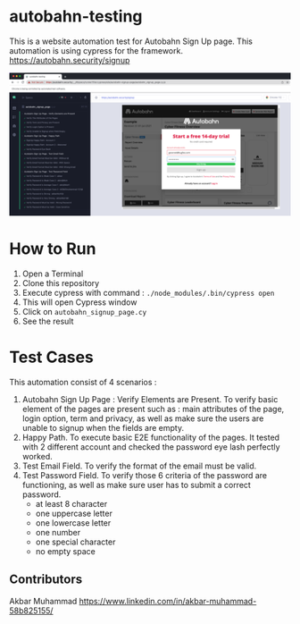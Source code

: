 # autobahn-testing

This is a website automation test for Autobahn Sign Up page. This automation is using cypress for the framework.
https://autobahn.security/signup

![](header.png)

# How to Run
1. Open a Terminal
2. Clone this repository
3. Execute cypress with command : `./node_modules/.bin/cypress open`
4. This will open Cypress window
5. Click on `autobahn_signup_page.cy`
6. See the result

# Test Cases
This automation consist of 4 scenarios :
1. Autobahn Sign Up Page : Verify Elements are Present.
    To verify basic element of the pages are present such as : main attributes of the page, login option, term and privacy, as well as make sure the users are unable to signup when the fields are empty.
2. Happy Path.
    To execute basic E2E functionality of the pages. It tested with 2 different account and checked the password eye lash perfectly worked.
3. Test Email Field.
    To verify the format of the email must be valid.
4. Test Password Field.
    To verify those 6 criteria of the password are functioning, as well as make sure user has to submit a correct password.
    - at least 8 character
    - one uppercase letter
    - one lowercase letter
    - one number
    - one special character
    - no empty space
    
## Contributors
Akbar Muhammad
https://www.linkedin.com/in/akbar-muhammad-58b825155/
